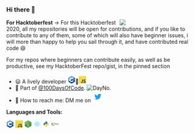 ### Hi there 👋

<span>
  <img align="right" width="40%" src="https://github-contribution-stats.vercel.app/api/?username=AdityaGupta150">
</span>

<!--   <img align="right" width="60%" src="https://github-readme-stats.vercel.app/api?username=adityagupta150&show_icons=true&count_private=true&theme=dracula&hide=stars&hide_credits=false&show_credits=true" /> -->

**For Hacktoberfest** -> For this Hacktoberfest 2020, all my repositories will be open for contributions, and if you like to contribute to any of them, some of which will also have beginner issues, i will more than happy to help you sail through it, and have contributed real code :smile:

For my repos where beginners can contribute easily, as well as be productive, see my HacktoberFest repo/gist, in the pinned section


<p style="color:blue;font-size:18px;">


- 😃 A lively developer     <img height="20" src="https://raw.githubusercontent.com/github/explore/80688e429a7d4ef2fca1e82350fe8e3517d3494d/topics/cpp/cpp.png">🤝<img height="20" src="https://raw.githubusercontent.com/github/explore/80688e429a7d4ef2fca1e82350fe8e3517d3494d/topics/javascript/javascript.png">
- :100: Part of [@100DaysOfCode](https://github.com/AdityaGupta150/100DaysOfCode).  ![DayNo.](http://adig15.herokuapp.com/util/whatDayIsIt)
- 💬 How to reach me: DM me on <a href="https://twitter.com/AdityaGupta150">  <img alt="AdityaGupta150 | Twitter" width="30px" src="https://raw.githubusercontent.com/AdityaGupta150/AdityaGupta150/master/assets/Twitter_Logo_Blue.svg" />
</a>


**Languages and Tools:**  

<code><img height="20" src="https://raw.githubusercontent.com/github/explore/80688e429a7d4ef2fca1e82350fe8e3517d3494d/topics/cpp/cpp.png"></code>
<code><img height="20" src="https://raw.githubusercontent.com/github/explore/80688e429a7d4ef2fca1e82350fe8e3517d3494d/topics/javascript/javascript.png"></code>
<code><img height="20" src="https://raw.githubusercontent.com/github/explore/80688e429a7d4ef2fca1e82350fe8e3517d3494d/topics/nodejs/nodejs.png"></code>
<code><img height="20" src="https://raw.githubusercontent.com/github/explore/80688e429a7d4ef2fca1e82350fe8e3517d3494d/topics/react/react.png"></code>
<code><img height="20" src="https://raw.githubusercontent.com/github/explore/80688e429a7d4ef2fca1e82350fe8e3517d3494d/topics/python/python.png"></code>
<code><img height="20" src="https://raw.githubusercontent.com/github/explore/80688e429a7d4ef2fca1e82350fe8e3517d3494d/topics/flask/flask.png"></code>

</p>
